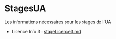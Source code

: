 # StagesUA
Les informations nécessaires pour les stages de l'UA

- Licence Info 3 : [stageLicence3.md](stageLicence3.md)

